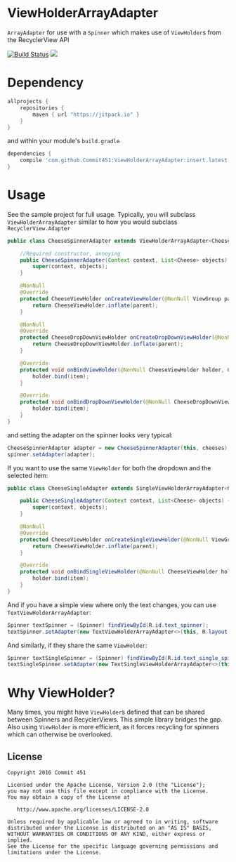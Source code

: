 # ViewHolderArrayAdapter
`ArrayAdapter` for use with a `Spinner` which makes use of `ViewHolder`s from the RecyclerView API

[![Build Status](https://travis-ci.org/Commit451/ViewHolderArrayAdapter.svg?branch=master)](https://travis-ci.org/Commit451/ViewHolderArrayAdapter) [![](https://jitpack.io/v/Commit451/ViewHolderArrayAdapter.svg)](https://jitpack.io/#Commit451/ViewHolderArrayAdapter)

# Dependency
```gradle
allprojects {
    repositories {
        maven { url "https://jitpack.io" }
    }
}
```
and within your module's `build.gradle`

```gradle
dependencies {
    compile 'com.github.Commit451:ViewHolderArrayAdapter:insert.latest.version'
}
```

# Usage
See the sample project for full usage.
Typically, you will subclass `ViewHolderArrayAdapter` similar to how you would subclass `RecyclerView.Adapter`
```java
public class CheeseSpinnerAdapter extends ViewHolderArrayAdapter<Cheese, CheeseViewHolder> {

    //Required constructor, annoying
    public CheeseSpinnerAdapter(Context context, List<Cheese> objects) {
        super(context, objects);
    }

    @NonNull
    @Override
    protected CheeseViewHolder onCreateViewHolder(@NonNull ViewGroup parent) {
        return CheeseViewHolder.inflate(parent);
    }

    @NonNull
    @Override
    protected CheeseDropDownViewHolder onCreateDropDownViewHolder(@NonNull ViewGroup parent) {
        return CheeseDropDownViewHolder.inflate(parent);
    }

    @Override
    protected void onBindViewHolder(@NonNull CheeseViewHolder holder, Cheese item, int position) {
        holder.bind(item);
    }

    @Override
    protected void onBindDropDownViewHolder(@NonNull CheeseDropDownViewHolder holder, Cheese item, int position) {
        holder.bind(item);
    }
}
```
and setting the adapter on the spinner looks very typical:
```java
CheeseSpinnerAdapter adapter = new CheeseSpinnerAdapter(this, cheeses);
spinner.setAdapter(adapter);
```

If you want to use the same `ViewHolder` for both the dropdown and the selected item:
```java
public class CheeseSingleAdapter extends SingleViewHolderArrayAdapter<Cheese, CheeseViewHolder> {

    public CheeseSingleAdapter(Context context, List<Cheese> objects) {
        super(context, objects);
    }

    @NonNull
    @Override
    protected CheeseViewHolder onCreateSingleViewHolder(@NonNull ViewGroup parent) {
        return CheeseViewHolder.inflate(parent);
    }

    @Override
    protected void onBindSingleViewHolder(@NonNull CheeseViewHolder holder, Cheese item, int position) {
        holder.bind(item);
    }
}
```

And if you have a simple view where only the text changes, you can use `TextViewHolderArrayAdapter`:
```java
Spinner textSpinner = (Spinner) findViewById(R.id.text_spinner);
textSpinner.setAdapter(new TextViewHolderArrayAdapter<>(this, R.layout.item_spinner_cheese, R.layout.item_spinner_dropdown_cheese, cheeses));
```
And similarly, if they share the same `ViewHolder`:
```java
Spinner textSingleSpinner = (Spinner) findViewById(R.id.text_single_spinner);
textSingleSpinner.setAdapter(new TextSingleViewHolderArrayAdapter<>(this, R.layout.item_spinner_cheese, cheeses));
```

# Why ViewHolder?
Many times, you might have `ViewHolder`s defined that can be shared between Spinners and RecyclerViews. This simple library bridges the gap. Also using `ViewHolder` is more efficient, as it forces recycling for spinners which can otherwise be overlooked.

License
--------

    Copyright 2016 Commit 451

    Licensed under the Apache License, Version 2.0 (the "License");
    you may not use this file except in compliance with the License.
    You may obtain a copy of the License at

       http://www.apache.org/licenses/LICENSE-2.0

    Unless required by applicable law or agreed to in writing, software
    distributed under the License is distributed on an "AS IS" BASIS,
    WITHOUT WARRANTIES OR CONDITIONS OF ANY KIND, either express or implied.
    See the License for the specific language governing permissions and
    limitations under the License.
